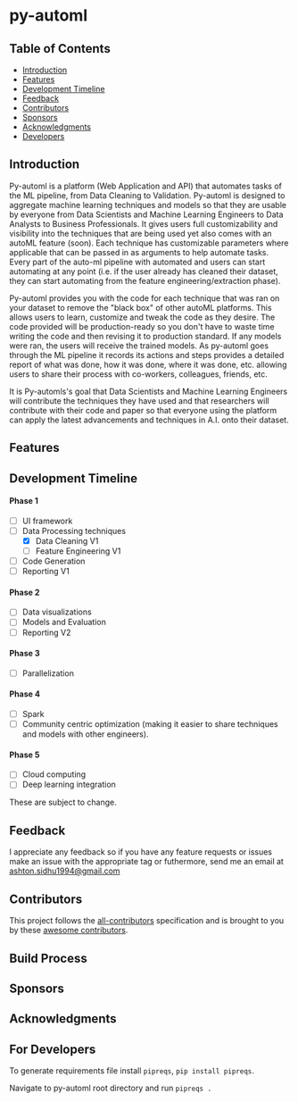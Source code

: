 # py-automl

<!-- START doctoc generated TOC please keep comment here to allow auto update -->
<!-- DON'T EDIT THIS SECTION, INSTEAD RE-RUN doctoc TO UPDATE -->
## Table of Contents

- [Introduction](#introduction)
- [Features](#features)
- [Development Timeline](#development-timeline)
- [Feedback](#feedback)
- [Contributors](#contributors)
- [Sponsors](#sponsors)
- [Acknowledgments](#acknowledgments)
- [Developers](#for-developers)

<!-- END doctoc generated TOC please keep comment here to allow auto update -->

## Introduction

Py-automl is a platform (Web Application and API) that automates tasks of the ML pipeline, from Data Cleaning to Validation. Py-automl is designed to aggregate machine learning techniques and models so that they are usable by everyone from Data Scientists and Machine Learning Engineers to Data Analysts to Business Professionals. It gives users full customizability and visibility into the techniques that are being used yet also comes with an autoML feature (soon). Each technique has customizable parameters where applicable that can be passed in as arguments to help automate tasks. Every part of the auto-ml pipeline with automated and users can start automating at any point (i.e. if the user already has cleaned their dataset, they can start automating from the feature engineering/extraction phase).

Py-automl provides you with the code for each technique that was ran on your dataset to remove the "black box" of other autoML platforms. This allows users to learn, customize and tweak the code as they desire. The code provided will be production-ready so you don't have to waste time writing the code and then revising it to production standard. If any models were ran, the users will receive the trained models. As py-automl goes through the ML pipeline it records its actions and steps provides a detailed report of what was done, how it was done, where it was done, etc. allowing users to share their process with co-workers, colleagues, friends, etc.

It is Py-automls's goal that Data Scientists and Machine Learning Engineers will contribute the techniques they have used and that researchers will contribute with their code and paper so that everyone using the platform can apply the latest advancements and techniques in A.I. onto their dataset.

## Features

## Development Timeline
#### Phase 1
  - [ ]	UI framework
  - [ ]	Data Processing techniques
    - [x] Data Cleaning V1
    - [ ] Feature Engineering V1
  - [ ]	Code Generation
  - [ ]	Reporting V1

#### Phase 2
  - [ ]	Data visualizations
  - [ ]	Models and Evaluation
  - [ ]	Reporting V2

#### Phase 3
  - [ ] Parallelization

#### Phase 4
  - [ ]	Spark
  - [ ]	Community centric optimization (making it easier to share techniques and models with other engineers).
    
#### Phase 5
  - [ ]	Cloud computing
  - [ ]	Deep learning integration

These are subject to change.

## Feedback

I appreciate any feedback so if you have any feature requests or issues make an issue with the appropriate tag or futhermore, send me an email at ashton.sidhu1994@gmail.com

## Contributors

This project follows the [all-contributors](https://github.com/kentcdodds/all-contributors) specification and is brought to you by these [awesome contributors](./CONTRIBUTORS.md).

## Build Process

## Sponsors

## Acknowledgments

## For Developers

To generate requirements file install `pipreqs`, `pip install pipreqs`.

Navigate to py-automl root directory and run `pipreqs .`
